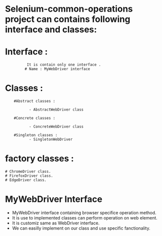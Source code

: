 # Selenium-common-operations project can contains following interface and classes:

# Interface :
              It is contain only one interface .
             # Name : MyWebDriver interface

# Classes :
        #Abstract classes :
        
               - AbstractWebDriver class
        
        #Concrete classes :
               
               - ConcreteWebDriver class
        
        #Singleton classes :
               - SingletonWebDriver

# factory classes :
    # ChromeDriver class.
    # FirefoxDriver class.
    # EdgeDriver class.

    
# MyWebDriver Interface

- MyWebDriver interface containing browser specifice operation method.
- It is use to implemented classes can perform operation on web element.
- It is customiz same as WebDriver interface.
- We can easilly implement on our class and use specific fanctionality.

#
